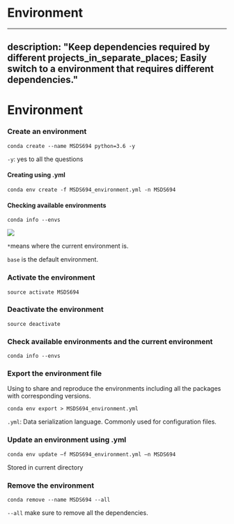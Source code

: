 # Environment

---
description: "Keep dependencies required by different projects\_in\_separate\_places;  Easily switch to a environment that requires different dependencies."
---

# Environment

### Create an environment

```text
conda create --name MSDS694 python=3.6 -y
```

`-y`: yes to all the questions

#### Creating using .yml

```text
conda env create -f MSDS694_environment.yml -n MSDS694
```

#### Checking available environments

```text
conda info --envs
```

![](.gitbook/assets/image.png)

`*`means where the current environment is.

`base` is the default environment.

### Activate the environment

```text
source activate MSDS694
```

### Deactivate the environment

```text
source deactivate
```

### Check available environments and the current environment

```text
conda info --envs
```

### Export the environment file

Using to share and reproduce the environments including all the packages with corresponding versions.

```text
conda env export > MSDS694_environment.yml
```

`.yml`: Data serialization language. Commonly used for configuration files.

### Update an environment using .yml

```text
conda env update –f MSDS694_environment.yml –n MSDS694
```

Stored in current directory

### Remove the environment

```text
conda remove --name MSDS694 --all
```

`--all` make sure to remove all the dependencies.
